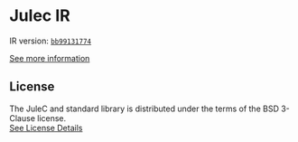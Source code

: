 # Julec IR

IR version: [`bb99131774`](https://github.com/julelang/jule/tree/bb9913177406485969ae83b09b9b41d61c1333ff)

[See more information](https://manual.jule.dev/getting-started/install-from-source/compile-from-ir.html)

## License

The JuleC and standard library is distributed under the terms of the BSD 3-Clause license. \
[See License Details](./LICENSE)
